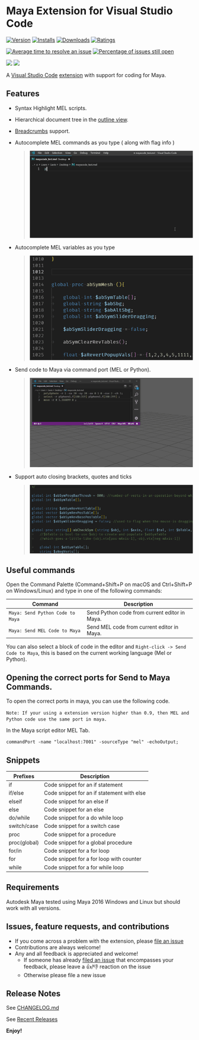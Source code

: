 # Maya Extension for Visual Studio Code

[![Version](https://vsmarketplacebadge.apphb.com/version/saviof.mayacode.svg)](https://marketplace.visualstudio.com/items?itemName=saviof.mayacode)
[![Installs](https://vsmarketplacebadge.apphb.com/installs/saviof.mayacode.svg)](https://marketplace.visualstudio.com/items?itemName=saviof.mayacode)
[![Downloads](https://vsmarketplacebadge.apphb.com/downloads/saviof.mayacode.svg)](https://marketplace.visualstudio.com/items?itemName=saviof.mayacode)
[![Ratings](https://vsmarketplacebadge.apphb.com/rating/saviof.mayacode.svg)](https://marketplace.visualstudio.com/items?itemName=saviof.mayacode)

[![Average time to resolve an issue](https://isitmaintained.com/badge/resolution/artbycrunk/vscode-maya.svg)](https://isitmaintained.com/project/artbycrunk/vscode-maya "Average time to resolve an issue")
[![Percentage of issues still open](https://isitmaintained.com/badge/open/artbycrunk/vscode-maya.svg)](https://isitmaintained.com/project/artbycrunk/vscode-maya "Percentage of issues still open")

[![](https://img.shields.io/badge/TWITTER-%40artbycrunk-blue.svg?logo=twitter&style=flat)](https://twitter.com/artbycrunk)
[![](https://img.shields.io/badge/gitter-join_chat-1dce73.svg?style=flat&logo=gitter-white)](https://gitter.im/vscode-maya/vscode-maya)


A [Visual Studio Code](https://code.visualstudio.com/) [extension](https://marketplace.visualstudio.com/items?itemName=saviof.mayacode) with support for coding for Maya.

## Features

* Syntax Highlight MEL scripts.
* Hierarchical document tree in the [outline view](https://code.visualstudio.com/docs/getstarted/userinterface#_outline-view).
* [Breadcrumbs](https://code.visualstudio.com/updates/v1_26#_breadcrumbs) support.

* Autocomplete MEL commands as you type ( along with flag info )

  > ![Autocomplete MEL commands as you type](./images/autocomplete.gif "Autocomplete MEL commands as you type")

* Autocomplete MEL variables as you type

  > ![Autocomplete MEL variables as you type](./images/variables.gif "Autocomplete MEL variables as you type")

* Send code to Maya via command port (MEL or Python).

  > ![Send code to Maya via command port](./images/send_to_maya.gif "Send code to Maya via command port")

* Support auto closing brackets, quotes and ticks

  > ![Syntax Highlight MEL scripts](./images/syntax_highlight.gif "Syntax Highlight MEL scripts.")


## Useful commands

Open the Command Palette (Command+Shift+P on macOS and Ctrl+Shift+P on Windows/Linux) and type in one of the following commands:

Command | Description
--- | ---
```Maya: Send Python Code to Maya``` | Send Python code from current editor in Maya.
```Maya: Send MEL Code to Maya``` | Send MEL code from current editor in Maya.

You can also select a block of code in the editor 
and ```Right-click -> Send Code to Maya```, this is based on the current working language (Mel or Python).


## Opening the correct ports for Send to Maya Commands.

To open the correct ports in maya, you can use the following code.

`Note: If your using a extension version higher than 0.9, then MEL and Python code use the same port in maya.`

In the Maya script editor MEL Tab.
```
commandPort -name "localhost:7001" -sourceType "mel" -echoOutput;
```

## Snippets

|Prefixes|Description|
|--------|-----------|
|if|Code snippet for an if statement|
|if/else|Code snippet for an if statement with else|
|elseif|Code snippet for an else if|
|else|Code snippet for an else|
|do/while|Code snippet for a do while loop|
|switch/case|Code snippet for a switch case|
|proc|Code snippet for a procedure|
|proc(global)|Code snippet for a global procedure|
|for/in|Code snippet for a for loop|
|for|Code snippet for a for loop with counter|
|while|Code snippet for a for while loop|

## Requirements

Autodesk Maya tested using Maya 2016 Windows and Linux but should work with all versions.

## Issues, feature requests, and contributions

* If you come across a problem with the extension, please [file an issue](https://github.com/artbycrunk/vscode-maya/issues)
* Contributions are always welcome!
* Any and all feedback is appreciated and welcome!
  - If someone has already [filed an issue](https://github.com/artbycrunk/vscode-maya/issues) that encompasses your feedback, please leave a 👍/👎 reaction on the issue
  - Otherwise please file a new issue

## Release Notes

See [CHANGELOG.md](./CHANGELOG.md)

See [Recent Releases](https://github.com/artbycrunk/vscode-maya/releases)

**Enjoy!**
